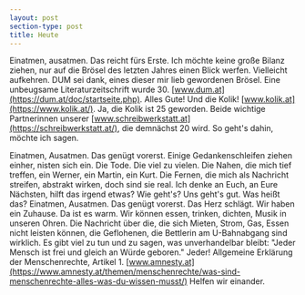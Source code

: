```yaml
---
layout: post
section-type: post
title: Heute
---
```

Einatmen, ausatmen. Das reicht fürs Erste. Ich möchte keine große Bilanz ziehen, nur auf die Brösel des letzten Jahres einen Blick werfen. Vielleicht aufkehren.
DUM sei dank, eines dieser mir lieb gewordenen Brösel. Eine unbeugsame Literaturzeitschrift wurde 30. [www.dum.at](https://dum.at/doc/startseite.php). Alles Gute!
Und die Kolik! [www.kolik.at](https://www.kolik.at/). Ja, die Kolik ist 25 geworden. Beide wichtige Partnerinnen unserer [www.schreibwerkstatt.at](https://schreibwerkstatt.at/), die demnächst 20 wird. So geht's dahin, möchte ich sagen.

Einatmen, Ausatmen.
Das genügt
vorerst.
Einige Gedankenschleifen ziehen einher, nisten sich ein. Die Tode. Die viel zu vielen. Die Nahen, die mich tief treffen, ein Werner, ein Martin, ein Kurt. Die Fernen, die mich als Nachricht streifen, abstrakt wirken, doch sind sie real. Ich denke an Euch, an Eure Nächsten, hilft das irgend etwas?
Wie geht's? Uns geht's gut. Was heißt das?
Einatmen, Ausatmen.
Das genügt vorerst.
Das Herz schlägt.
Wir haben ein Zuhause. Da ist es warm.
Wir können essen, trinken, dichten, Musik in unseren Ohren.
Die Nachricht über die, die sich Mieten, Strom, Gas, Essen nicht leisten können, die Geflohenen, die Bettlerin am U-Bahnabgang sind wirklich.
Es gibt viel zu tun und zu sagen, was unverhandelbar bleibt: "Jeder Mensch ist frei und gleich an Würde geboren." Jeder! Allgemeine Erklärung der Menschenrechte, Artikel 1.
[www.amnesty.at](https://www.amnesty.at/themen/menschenrechte/was-sind-menschenrechte-alles-was-du-wissen-musst/)
Helfen wir einander.
